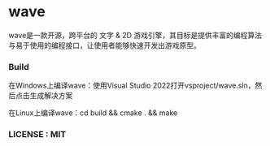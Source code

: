 # wave

wave是一款开源，跨平台的 文字 & 2D 游戏引擎，其目标是提供丰富的编程算法与易于使用的编程接口，让使用者能够快速开发出游戏原型。

### Build

在Windows上编译wave：使用Visual Studio 2022打开vsproject/wave.sln，然后点击生成解决方案

在Linux上编译wave：cd build && cmake . && make

### LICENSE : MIT

